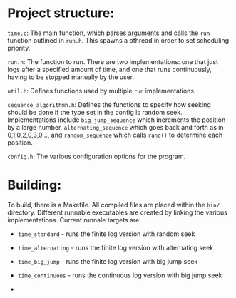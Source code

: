 # Project structure:
`time.c`: The main function, which parses arguments and calls the `run` function outlined in `run.h`. This spawns a pthread in order to set scheduling priority.

`run.h`: The function to run. There are two implementations: one that just logs after a specified amount of time, and one that runs continuously, having to be stopped manually by the user.

`util.h`: Defines functions used by multiple `run` implementations.

`sequence_algorithmh.h`: Defines the functions to specify how seeking should be done if the type set in the config is random seek. Implementations include `big_jump_sequence` which increments the position by a large number, `alternating_sequence` which goes back and forth as in 0,1,0,2,0,3,0..., and `random_sequence` which calls `rand()` to determine each position.

`config.h`: The various configuration options for the program.

# Building:
To build, there is a Makefile. All compiled files are placed within the `bin/` directory. 
Different runnable executables are created by linking the various implementations. Current runnale targets are:
- `time_standard` - runs the finite log version with random seek
- `time_alternating` - runs the finite log version with alternating seek
- `time_big_jump` - runs the finite log version with big jump seek
- `time_continuous` - runs the continuous log version with big jump seek

- 


